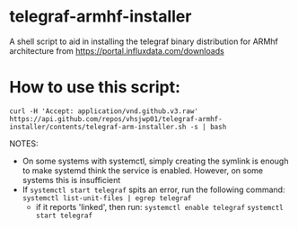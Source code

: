 # telegraf-armhf-installer
A shell script to aid in installing the telegraf binary distribution for ARMhf architecture from https://portal.influxdata.com/downloads

# How to use this script:
~~~~
curl -H 'Accept: application/vnd.github.v3.raw' https://api.github.com/repos/vhsjwp01/telegraf-armhf-installer/contents/telegraf-arm-installer.sh -s | bash
~~~~

NOTES:
- On some systems with systemctl, simply creating the symlink is enough to make systemd think the service is enabled.  However, on some systems this is insufficient
- If ``systemctl start telegraf`` spits an error, run the following command:
  ``systemctl list-unit-files | egrep telegraf``
  - if it reports 'linked', then run:
    ``systemctl enable telegraf``
    ``systemctl start telegraf``

